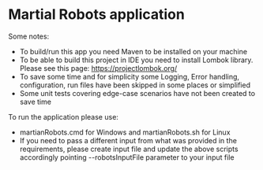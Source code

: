 # Martial Robots application

Some notes:

- To build/run this app you need Maven to be installed on your machine
- To be able to build this project in IDE you need to install Lombok library. Please see this page: https://projectlombok.org/
- To save some time and for simplicity some Logging, Error handling, configuration, run files have been skipped in some places or simplified
- Some unit tests covering edge-case scenarios have not been created to save time

To run the application please use:

- martianRobots.cmd for Windows and martianRobots.sh for Linux
- If you need to pass a different input from what was provided in the requirements, please create input file and update the above scripts accordingly pointing --robotsInputFile parameter to your input file

